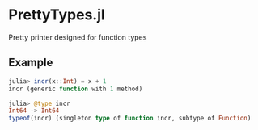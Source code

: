 # PrettyTypes.jl
Pretty printer designed for function types

## Example

```julia
julia> incr(x::Int) = x + 1
incr (generic function with 1 method)

julia> @type incr
Int64 -> Int64
typeof(incr) (singleton type of function incr, subtype of Function)
```
